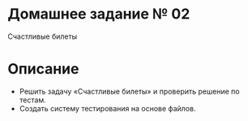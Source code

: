 # Домашнее задание № 02
Счастливые билеты

# Описание
- Решить задачу «Счастливые билеты» и проверить решение по тестам.
- Создать систему тестирования на основе файлов.
